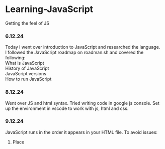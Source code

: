 # Learning-JavaScript
Getting the feel of JS

### 6.12.24 
Today i went over introduction to JavaScript and researched the language.  
I followed the JavaScript roadmap on roadman.sh and covered the following:  
  What is JavaScript  
  History of JavaScript  
  JavaScript versions  
  How to run JavaScript

### 8.12.24  
Went over JS and html syntax. Tried writing code in google js console. Set up the environment in vscode to work with js, html and css.  

### 9.12.24  
JavaScript runs in the order it appears in your HTML file. To avoid issues:
  1. Place <script> tags at the end of the <body> (simple approach).
  2. Use defer or DOMContentLoaded for more control in larger projects.
This ensures your JavaScript code interacts with elements that are already loaded into the DOM.

Covered variables in JS  

JavaScript is a "dynamically typed language", which means that, unlike some other languages, you don't need to specify what data type a variable will contain.  


### 9.12.24  
Variables declared OUTSIDE the block or a function are LOCAL variables 
Variables declared INSIDE the block or a function are GLOBAL variables 
 
Built in objects 
Built-in objects, or “global objects”, are those built into the language specification itself. There are numerous built-in objects with the JavaScript language, all of which are accessible at the global scope. They are used to speed up coding by performing certain actions with/out variables through METHODS or by returning information about variables through PROPERTIES. 
 
Built-in objects are equivalent of other programming languages built-in functions. Some examples are: 
 
Number 
Math 
Date 
String 
Error 
Function 
Boolean 
 
Full list: [text](https://developer.mozilla.org/en-US/docs/Web/JavaScript/Reference/Global_Objects)
